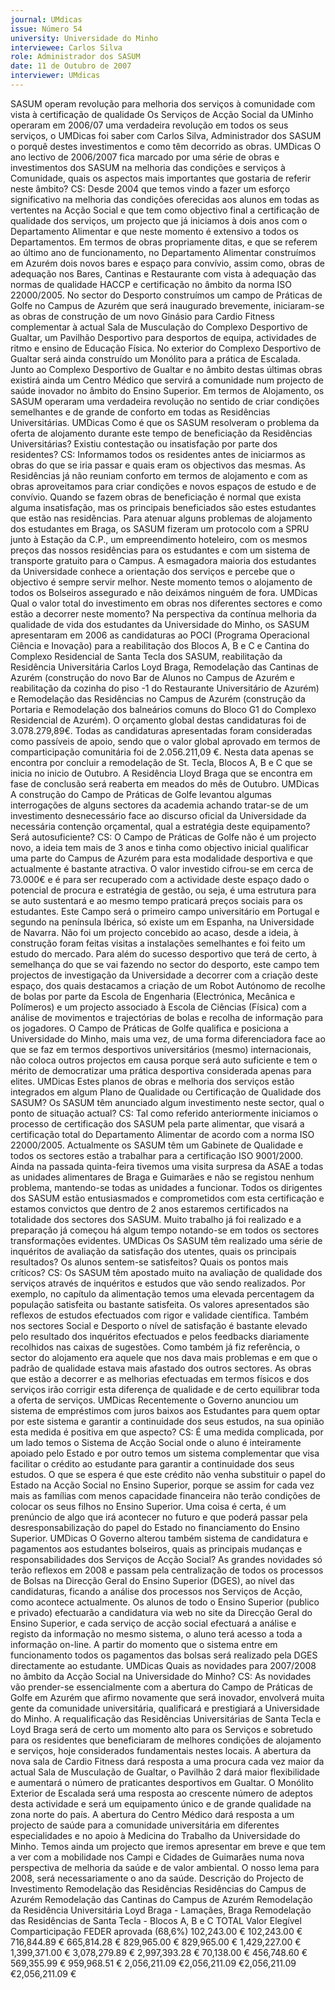 ```yaml
---
journal: UMdicas
issue: Número 54
university: Universidade do Minho
interviewee: Carlos Silva
role: Administrador dos SASUM
date: 11 de Outubro de 2007
interviewer: UMdicas
---
```


SASUM operam revolução para melhoria dos serviços à comunidade
com vista à certificação de
qualidade
Os Serviços de Acção Social da UMinho operaram em 2006/07 uma
verdadeira revolução em todos os seus serviços, o UMDicas foi saber
com Carlos Silva, Administrador dos SASUM o porquê destes investimentos e como têm decorrido as obras.
UMDicas O ano lectivo de
2006/2007 fica marcado por uma
série de obras e investimentos dos
SASUM na melhoria das condições
e serviços à Comunidade, quais os
aspectos mais importantes que
gostaria de referir neste âmbito?
CS: Desde 2004 que temos vindo a
fazer um esforço significativo na
melhoria das condições oferecidas
aos alunos em todas as vertentes na
Acção Social e que tem como
objectivo final a certificação de
qualidade dos serviços, um projecto
que já iniciamos à dois anos com o
Departamento Alimentar e que neste
momento é extensivo a todos os
Departamentos. Em termos de obras
propriamente ditas, e que se referem
ao último ano de funcionamento, no
Departamento Alimentar construímos
em Azurém dois novos bares e espaço
para convívio, assim como, obras de
adequação nos Bares, Cantinas e
Restaurante com vista à adequação
das normas de qualidade HACCP e
certificação no âmbito da norma ISO
22000/2005. No sector do Desporto
construímos um campo de Práticas de
Golfe no Campus de Azurém que será
inaugurado brevemente, iniciaram-se
as obras de construção de um novo
Ginásio para Cardio Fitness
complementar à actual Sala de
Musculação do Complexo Desportivo
de Gualtar, um Pavilhão Desportivo
para desportos de equipa, actividades
de ritmo e ensino de Educação Física.
No exterior do Complexo Desportivo
de Gualtar será ainda construído um
Monólito para a prática de Escalada.
Junto ao Complexo Desportivo de
Gualtar e no âmbito destas últimas
obras existirá ainda um Centro Médico
que servirá a comunidade num
projecto de saúde inovador no âmbito
do Ensino Superior. Em termos de
Alojamento, os SASUM operaram
uma verdadeira revolução no sentido
de criar condições semelhantes e de
grande de conforto em todas as
Residências Universitárias.
UMDicas Como é que os SASUM
resolveram o problema da oferta de
alojamento durante este tempo de
beneficiação da Residências
Universitárias? Existiu
contestação ou insatisfação por
parte dos residentes?
CS: Informamos todos os residentes
antes de iniciarmos as obras do que
se iria passar e quais eram os
objectivos das mesmas. As
Residências já não reuniam conforto
em termos de alojamento e com as
obras aproveitamos para criar
condições e novos espaços de estudo
e de convívio. Quando se fazem obras
de beneficiação é normal que exista
alguma insatisfação, mas os
principais beneficiados são estes
estudantes que estão nas
residências. Para atenuar alguns
problemas de alojamento dos
estudantes em Braga, os SASUM
fizeram um protocolo com a SPRU
junto à Estação da C.P., um
empreendimento hoteleiro, com os
mesmos preços das nossos
residências para os estudantes e com
um sistema de transporte gratuito
para o Campus. A esmagadora
maioria dos estudantes da
Universidade conhece a orientação
dos serviços e percebe que o
objectivo é sempre servir melhor.
Neste momento temos o alojamento
de todos os Bolseiros assegurado e
não deixámos ninguém de fora.
UMDicas Qual o valor total do
investimento em obras nos
diferentes sectores e como estão a
decorrer neste momento?
Na perspectiva da contínua melhoria
da qualidade de vida dos estudantes
da Universidade do Minho, os SASUM
apresentaram em 2006 as
candidaturas ao POCI (Programa
Operacional Ciência e Inovação) para
a reabilitação dos Blocos A, B e C e
Cantina do Complexo Residencial de
Santa Tecla dos SASUM, reabilitação
da Residência Universitária Carlos
Loyd Braga, Remodelação das
Cantinas de Azurém (construção do
novo Bar de Alunos no Campus de
Azurém e reabilitação da cozinha do
piso -1 do Restaurante Universitário
de Azurém) e Remodelação das
Residências no Campus de Azurém
(construção da Portaria e
Remodelação dos balneários comuns
do Bloco G1 do Complexo Residencial
de Azurém). O orçamento global
destas candidaturas foi de
3.078.279,89€. Todas as
candidaturas apresentadas foram
consideradas como passíveis de
apoio, sendo que o valor global
aprovado em termos de
comparticipação comunitária foi de
2.056.211,09 €.
Nesta data apenas se encontra por
concluir a remodelação de St. Tecla,
Blocos A, B e C que se inicia no inicio
de Outubro. A Residência Lloyd Braga
que se encontra em fase de conclusão
será reaberta em meados do mês de
Outubro.
UMDicas A construção do Campo
de Práticas de Golfe levantou
algumas interrogações de alguns
sectores da academia achando
tratar-se de um investimento
desnecessário face ao discurso
oficial da Universidade da
necessária contenção orçamental,
qual a estratégia deste
equipamento? Será autosuficiente?
CS: O Campo de Práticas de Golfe
não é um projecto novo, a ideia tem
mais de 3 anos e tinha como objectivo
inicial qualificar uma parte do Campus
de Azurém para esta modalidade
desportiva e que actualmente é
bastante atractiva. O valor investido
cifrou-se em cerca de 73.000€ e é
para ser recuperado com a actividade
deste espaço dado o potencial de
procura e estratégia de gestão, ou
seja, é uma estrutura para se auto
sustentará e ao mesmo tempo
praticará preços sociais para os
estudantes. Este Campo será o
primeiro campo universitário em
Portugal e segundo na península
Ibérica, só existe um em Espanha, na
Universidade de Navarra. Não foi um
projecto concebido ao acaso, desde a
ideia, à construção foram feitas visitas
a instalações semelhantes e foi feito
um estudo do mercado. Para além do
sucesso desportivo que terá de certo,
à semelhança do que se vai fazendo
no sector do desporto, este campo
tem projectos de investigação da
Universidade a decorrer com a
criação deste espaço, dos quais
destacamos a criação de um Robot
Autónomo de recolhe de bolas por
parte da Escola de Engenharia
(Electrónica, Mecânica e Polímeros) e
um projecto associado à Escola de
Ciências (Física) com a análise de
movimentos e trajectórias de bolas e
recolha de informação para os
jogadores. O Campo de Práticas de
Golfe qualifica e posiciona a
Universidade do Minho, mais uma
vez, de uma forma diferenciadora face
ao que se faz em termos desportivos
universitários (mesmo)
internacionais, não coloca outros
projectos em causa porque será auto
suficiente e tem o mérito de
democratizar uma prática desportiva
considerada apenas para elites.
UMDicas Estes planos de obras e
melhoria dos serviços estão
integrados em algum Plano de
Qualidade ou Certificação de
Qualidade dos SASUM? Os SASUM
têm anunciado algum investimento
neste sector, qual o ponto de
situação actual?
CS: Tal como referido anteriormente
iniciamos o processo de certificação
dos SASUM pela parte alimentar, que
visará a certificação total do
Departamento Alimentar de acordo
com a norma ISO 22000/2005.
Actualmente os SASUM têm um
Gabinete de Qualidade e todos os
sectores estão a trabalhar para a
certificação ISO 9001/2000. Ainda na
passada quinta-feira tivemos uma
visita surpresa da ASAE a todas as
unidades alimentares de Braga e
Guimarães e não se registou nenhum
problema, mantendo-se todas as
unidades a funcionar.
Todos os dirigentes dos SASUM estão
entusiasmados e comprometidos com
esta certificação e estamos convictos
que dentro de 2 anos estaremos
certificados na totalidade dos sectores
dos SASUM. Muito trabalho já foi
realizado e a preparação já começou
há algum tempo notando-se em todos
os sectores transformações
evidentes.
UMDicas Os SASUM têm realizado
uma série de inquéritos de
avaliação da satisfação dos
utentes, quais os principais
resultados? Os alunos sentem-se
satisfeitos? Quais os pontos mais
críticos?
CS: Os SASUM têm apostado muito
na avaliação de qualidade dos
serviços através de inquéritos e
estudos que vão sendo realizados.
Por exemplo, no capítulo da
alimentação temos uma elevada
percentagem da população satisfeita
ou bastante satisfeita. Os valores
apresentados são reflexos de estudos
efectuados com rigor e validade
científica. Também nos sectores
Social e Desporto o nível de
satisfação é bastante elevado pelo
resultado dos inquéritos efectuados e
pelos feedbacks diariamente
recolhidos nas caixas de sugestões.
Como também já fiz referência, o
sector do alojamento era aquele que
nos dava mais problemas e em que o
padrão de qualidade estava mais
afastado dos outros sectores. As
obras que estão a decorrer e as
melhorias efectuadas em termos
físicos e dos serviços irão corrigir esta
diferença de qualidade e de certo
equilibrar toda a oferta de serviços.
UMDicas Recentemente o Governo
anunciou um sistema de
empréstimos com juros baixos aos
Estudantes para quem optar por
este sistema e garantir a
continuidade dos seus estudos, na
sua opinião esta medida é positiva
em que aspecto?
CS: É uma medida complicada, por
um lado temos o Sistema de Acção
Social onde o aluno é inteiramente
apoiado pelo Estado e por outro temos
um sistema complementar que visa
facilitar o crédito ao estudante para
garantir a continuidade dos seus
estudos. O que se espera é que este
crédito não venha substituir o papel do
Estado na Acção Social no Ensino
Superior, porque se assim for cada
vez mais as famílias com menos
capacidade financeira não terão
condições de colocar os seus filhos no
Ensino Superior. Uma coisa é certa, é
um prenúncio de algo que irá
acontecer no futuro e que poderá
passar pela desresponsabilização do
papel do Estado no financiamento do
Ensino Superior.
UMDicas O Governo alterou
também sistema de candidatura e
pagamentos aos estudantes
bolseiros, quais as principais
mudanças e responsabilidades dos
Serviços de Acção Social?
As grandes novidades só terão
reflexos em 2008 e passam pela
centralização de todos os processos
de Bolsas na Direcção Geral do
Ensino Superior (DGES), ao nível das
candidaturas, ficando a análise dos
processos nos Serviços de Acção,
como acontece actualmente.
Os alunos de todo o Ensino Superior
(publico e privado) efectuarão a
candidatura via web no site da
Direcção Geral do Ensino Superior, e
cada serviço de acção social
efectuará a análise e registo da
informação no mesmo sistema, o
aluno terá acesso a toda a informação
on-line. A partir do momento que o
sistema entre em funcionamento
todos os pagamentos das bolsas será
realizado pela DGES directamente ao
estudante.
UMDicas Quais as novidades para
2007/2008 no âmbito da Acção
Social na Universidade do Minho?
CS: As novidades vão prender-se
essencialmente com a abertura do
Campo de Práticas de Golfe em
Azurém que afirmo novamente que
será inovador, envolverá muita gente
da comunidade universitária,
qualificará e prestigiará a
Universidade do Minho. A
requalificação das Residências
Universitárias de Santa Tecla e Loyd
Braga será de certo um momento alto
para os Serviços e sobretudo para os
residentes que beneficiaram de
melhores condições de alojamento e
serviços, hoje considerados
fundamentais nestes locais. A
abertura da nova sala de Cardio
Fitness dará resposta a uma procura
cada vez maior da actual Sala de
Musculação de Gualtar, o Pavilhão 2
dará maior flexibilidade e aumentará o
número de praticantes desportivos em
Gualtar. O Monólito Exterior de
Escalada será uma resposta ao
crescente número de adeptos desta
actividade e será um equipamento
único e de grande qualidade na zona
norte do país. A abertura do Centro
Médico dará resposta a um projecto
de saúde para a comunidade
universitária em diferentes
especialidades e no apoio à Medicina
do Trabalho da Universidade do
Minho. Temos ainda um projecto que
iremos apresentar em breve e que tem
a ver com a mobilidade nos Campi e
Cidades de Guimarães numa nova
perspectiva de melhoria da saúde e de
valor ambiental. O nosso lema para
2008, será necessariamente o ano da
saúde.
Descrição do Projecto de Investimento
Remodelação das Residências Residências do Campus de Azurém
Remodelação das Cantinas do Campus de Azurém
Remodelação da Residência Universitária Loyd Braga - Lamaçães, Braga
Remodelação das Residências de Santa Tecla - Blocos A, B e C
TOTAL
Valor Elegível
Comparticipação
FEDER
aprovada (68,6%)
102,243.00 € 102,243.00 €
716,844.89 € 665,814.28 €
829,965.00 € 829,965.00 €
1,429,227.00 € 1,399,371.00 €
3,078,279.89 € 2,997,393.28 €
70,138.00 €
456,748.60 €
569,355.99 €
959,968.51 €
2,056,211.09 €2,056,211.09 €2,056,211.09 €2,056,211.09 €